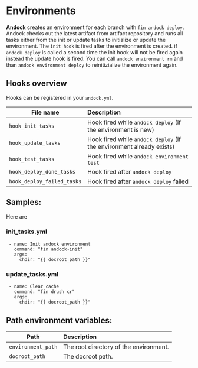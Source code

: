 # Environments 

<b>Andock</b> creates an environment for each branch with `fin andock deploy`. Andock checks out the latest artifact from artifact repository and runs all tasks either from the init or update tasks to initialize or update the environment.
The `init hook` is fired after the environment is created. if `andock deploy` is called a second time the init hook will not be fired again instead the update hook is fired. You can call `andock environment rm` and than `andock environment deploy` to reinitizialize the environment again.

 
## Hooks overview

Hooks can be registered in your `andock.yml`. 

| File name                  | Description |
|----------------------------|:------------|
| `hook_init_tasks`     | Hook fired while `andock deploy` (if the environment is new)|
| `hook_update_tasks`   | Hook fired while `andock deploy` (if the environment already exists)|
| `hook_test_tasks`     | Hook fired while `andock environment test`|
| `hook_deploy_done_tasks`     | Hook fired after `andock deploy`|
| `hook_deploy_failed_tasks`     | Hook fired after `andock deploy` failed|


## Samples:
Here are 
### init_tasks.yml
```
 - name: Init andock environment
   command: "fin andock-init"
   args:
     chdir: "{{ docroot_path }}"
```
 
### update_tasks.yml
```
 - name: Clear cache
   command: "fin drush cr"
   args:
     chdir: "{{ docroot_path }}"
```

## Path environment variables:

| Path                     | Description |
|----------------------------|:------------|
| `environment_path`            | The root directory of the environment.
| `docroot_path`            | The docroot path.
